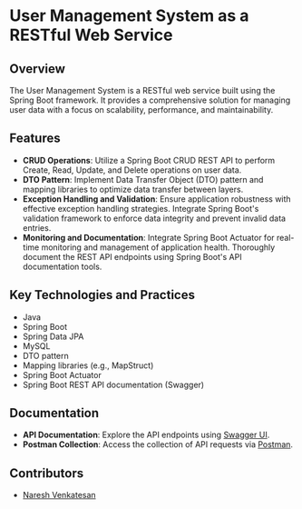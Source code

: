 # User Management System as a RESTful Web Service

## Overview

The User Management System is a RESTful web service built using the Spring Boot framework. It provides a comprehensive solution for managing user data with a focus on scalability, performance, and maintainability.

## Features

- **CRUD Operations**: Utilize a Spring Boot CRUD REST API to perform Create, Read, Update, and Delete operations on user data.
- **DTO Pattern**: Implement Data Transfer Object (DTO) pattern and mapping libraries to optimize data transfer between layers.
- **Exception Handling and Validation**: Ensure application robustness with effective exception handling strategies. Integrate Spring Boot's validation framework to enforce data integrity and prevent invalid data entries.
- **Monitoring and Documentation**: Integrate Spring Boot Actuator for real-time monitoring and management of application health. Thoroughly document the REST API endpoints using Spring Boot's API documentation tools.

## Key Technologies and Practices

- Java
- Spring Boot
- Spring Data JPA
- MySQL
- DTO pattern
- Mapping libraries (e.g., MapStruct)
- Spring Boot Actuator
- Spring Boot REST API documentation (Swagger)



## Documentation

- **API Documentation**: Explore the API endpoints using [Swagger UI](link-to-swagger-ui).
- **Postman Collection**: Access the collection of API requests via [Postman](link-to-postman-collection).

## Contributors

- [Naresh Venkatesan](mailto:nareshgvenkatesan@example.com)


